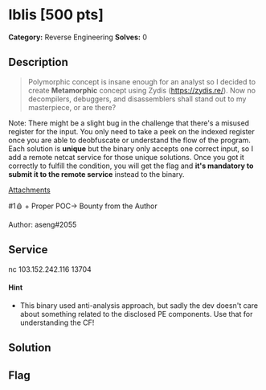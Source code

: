 # Iblis [500 pts]

**Category:** Reverse Engineering
**Solves:** 0

## Description
>Polymorphic concept is insane enough for an analyst so I decided
to create **Metamorphic** concept using Zydis (https://zydis.re/).
Now no decompilers, debuggers, and disassemblers shall stand out to my masterpiece, or are there?

Note: There might be a slight bug in the challenge that there's a misused register for the input.
You only need to take a peek on the indexed register once you are able to deobfuscate or 
understand the flow of the program. Each solution is **unique** but
the binary only accepts one correct input, so I add a remote netcat service for those unique
solutions. Once you got it correctly to fulfill the condition, you will get the flag and **it's mandatory
to submit it to the remote service** instead to the binary. 

[Attachments](https://drive.google.com/file/d/1K7yh8aNSEF1deZYyivZEayQBw8WVQ00T/view?usp=sharing)

#1🩸 + Proper POC-> Bounty from the Author

Author: aseng#2055

## Service
nc 103.152.242.116 13704

#### Hint
* This binary used anti-analysis approach, but sadly the dev doesn't care about something related to the disclosed PE components. Use that for understanding the CF!

## Solution

## Flag

